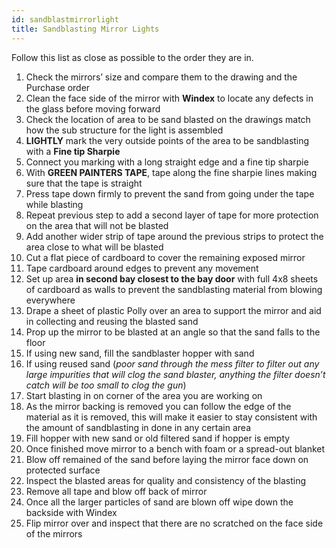 ```yaml
---
id: sandblastmirrorlight
title: Sandblasting Mirror Lights
---
```


Follow this list as close as possible to the order they are in.

  1. Check the mirrors’ size and compare them to the drawing and the Purchase order 
  2. Clean the face side of the mirror with **Windex** to locate any defects in the glass before moving forward
  3. Check the location of area to be sand blasted on the drawings match how the sub structure for the light is assembled
  4. **LIGHTLY** mark the very outside points of the area to be sandblasting with a **Fine tip Sharpie**
  5. Connect you marking with a long straight edge and a fine tip sharpie
  6. With **GREEN PAINTERS TAPE**, tape along the fine sharpie lines making sure that the tape is straight 
  7. Press tape down firmly to prevent the sand from going under the tape while blasting 
  8. Repeat previous step to add a second layer of tape for more protection on the area that will not be blasted 
  9. Add another wider strip of tape around the previous strips to protect the area close to what will be blasted 
  10. Cut a flat piece of cardboard to cover the remaining exposed mirror
  11. Tape cardboard around edges to prevent any movement 
  12. Set up area **in second bay closest to the bay door** with full 4x8 sheets of cardboard as walls to prevent the sandblasting material from blowing everywhere
  13. Drape a sheet of plastic Polly over an area to support the mirror and aid in collecting and reusing the blasted sand
  14. Prop up the mirror to be blasted at an angle so that the sand falls to the floor
  15. If using new sand, fill the sandblaster hopper with sand
  16. If using reused sand (*poor sand through the mess filter to filter out any large impurities that will clog the sand blaster, anything the filter doesn’t catch will be too small to clog the gun*)
  17. Start blasting in on corner of the area you are working on
  18. As the mirror backing is removed you can follow the edge of the material as it is removed, this will make it easier to stay consistent with the amount of sandblasting in done in any certain area 
  19. Fill hopper with new sand or old filtered sand if hopper is empty 
  20. Once finished move mirror to a bench with foam or a spread-out blanket 
  21. Blow off remained of the sand before laying the mirror face down on protected surface 
  22. Inspect the blasted areas for quality and consistency of the blasting 
  23. Remove all tape and blow off back of mirror 
  24. Once all the larger particles of sand are blown off wipe down the backside with Windex
  25. Flip mirror over and inspect that there are no scratched on the face side of the mirrors
